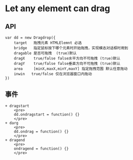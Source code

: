 # Let any element can drag

## API
	var dd = new Dragdrop({
		target 	 拖拽元素 HTMLElemnt 必选
		bridge	 指定鼠标按下哪个元素时开始拖拽，实现模态对话框时用到 
		dragable 是否可拖拽	(true)默认
		dragX 	 true/false false水平方向不可拖拽 (true)默认
		dragY	 true/false false垂直方向不可拖拽 (true)默认
		area 	 [minX,maxX,minY,maxY] 指定拖拽范围 默认任意拖动
		inwin	true/false 仅在浏览器窗口内拖动
	})
	

## 事件
	+ dragstart
		<pre>
		dd.ondragstart = function() {}
		</pre>
	+ darg
		<pre>
		dd.ondrag = function() {}
		</pre>
	+ dragend
		<pre>
		ondragend = function() {}
		</pre>